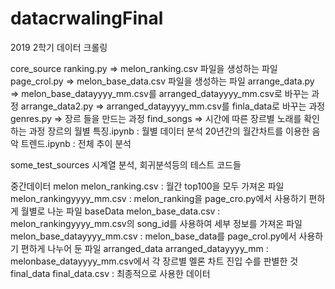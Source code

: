 # datacrwalingFinal

2019 2학기 데이터 크롤링

core_source
  ranking.py => melon_ranking.csv 파일을 생성하는 파일
  page_crol.py => melon_base_data.csv 파일을 생성하는 파일
  arrange_data.py =>  melon_base_datayyyy_mm.csv를 arranged_datayyyy_mm.csv로 바꾸는 과정
  arrange_data2.py => arranged_datayyyy_mm.csv를 finla_data로 바꾸는 과정
  genres.py =>  장르 들을 만드는 과정
  find_songs  =>  시간에 따른 장르별 노래를 확인하는 과정
  장르의 월별 특징.ipynb         :     월별 데이터 분석
  20년간의 월간차트를 이용한 음악 트렌드.ipynb    : 전체 추이 분석

some_test_sources
   시계열 분석, 회귀분석등의 테스트 코드들


중간데이터
  melon
    melon_ranking.csv     :   월간 top100을 모두 가져온 파일
    melon_rankingyyyy_mm.csv  :   melon_ranking을 page_cro.py에서 사용하기 편하게 월별로 나눈 파일
  baseData
    melon_base_data.csv   :   melon_rankingyyyy_mm.csv의 song_id를 사용하여 세부 정보를 가져온 파일
    melon_base_datayyyy_mm.csv :   melon_base_data를 page_crol.py에서 사용하기 편하게 나누어 둔 파일
  arranged_data
    arranged_datayyyy_mm  :   melonbase_datayyyy_mm.csv에서 각 장르별 멜론 차트 진입 수를 판별한 것
  final_data
    final_data.csv        :   최종적으로 사용한 데이터
    
